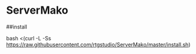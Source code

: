 # ServerMako

##install

bash <(curl -L -Ss https://raw.githubusercontent.com/rtgstudio/ServerMako/master/install.sh)